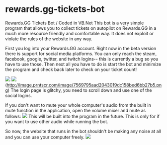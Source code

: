 # rewards.gg-tickets-bot
Rewards.GG Tickets Bot / Coded in VB.Net
This bot is a very simple program that allows you to collect tickets on autopilot on Rewards.GG in a much more resource friendly and comfortable way.
It does not exploit or violate the rules of the website in any way.

First you log into your Rewards.GG account. Right now in the beta version there is support for social media platforms. 
You can only reach the steam, facebook, google, twitter, and twitch logins-- this is currently a bug so you have to use those.
Then next all you have to do is start the bot and minimize the program and check back later to check on your ticket count!

![](http://image.prntscr.com/image/8e5a5cdfa9ae467a96cf92f7493766ef.png)
![](http://image.prntscr.com/image/85f884c662e649209708e06a2342f85d.png)
(http://image.prntscr.com/image/7569795aad2043019dc158bed6bb27b5.png)
The login page is glitchy, you need to scroll down and use one of the social logins. 

If you don't want to mute your whole computer's audio from the built in mute function in the application, open the volume mixer and mute as follows:
![](http://image.prntscr.com/image/fd67d7dacfa5443893c152530a0a979a.png)
This will be built into the program in the future. This is only for if you want to use other audio while running the bot. 

So now, the website that runs in the bot shouldn't be making any noise at all and you can use your computer freely.
![](http://image.prntscr.com/image/98d42cb9860f452a8df6222fca723e52.png)
